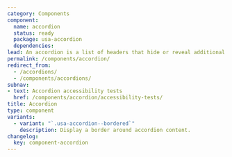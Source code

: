 ```yaml
---
category: Components
component:
  name: accordion
  status: ready
  package: usa-accordion
  dependencies:
lead: An accordion is a list of headers that hide or reveal additional content when selected.
permalink: /components/accordion/
redirect_from:
  - /accordions/
  - /components/accordions/
subnav:
- text: Accordion accessibility tests
  href: /components/accordion/accessibility-tests/
title: Accordion
type: component
variants:
  - variant: "`.usa-accordion--bordered`"
    description: Display a border around accordion content.
changelog:
  key: component-accordion
---
```

